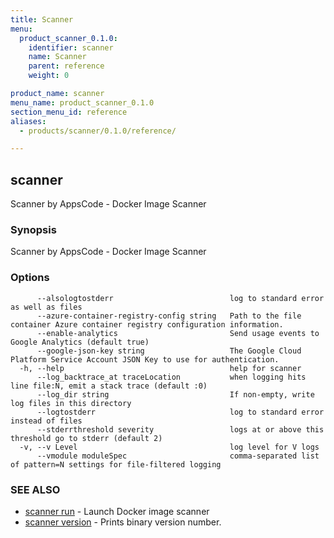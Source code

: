 ```yaml
---
title: Scanner
menu:
  product_scanner_0.1.0:
    identifier: scanner
    name: Scanner
    parent: reference
    weight: 0

product_name: scanner
menu_name: product_scanner_0.1.0
section_menu_id: reference
aliases:
  - products/scanner/0.1.0/reference/

---
```

## scanner

Scanner by AppsCode - Docker Image Scanner

### Synopsis

Scanner by AppsCode - Docker Image Scanner

### Options

```
      --alsologtostderr                          log to standard error as well as files
      --azure-container-registry-config string   Path to the file container Azure container registry configuration information.
      --enable-analytics                         Send usage events to Google Analytics (default true)
      --google-json-key string                   The Google Cloud Platform Service Account JSON Key to use for authentication.
  -h, --help                                     help for scanner
      --log_backtrace_at traceLocation           when logging hits line file:N, emit a stack trace (default :0)
      --log_dir string                           If non-empty, write log files in this directory
      --logtostderr                              log to standard error instead of files
      --stderrthreshold severity                 logs at or above this threshold go to stderr (default 2)
  -v, --v Level                                  log level for V logs
      --vmodule moduleSpec                       comma-separated list of pattern=N settings for file-filtered logging
```

### SEE ALSO

* [scanner run](/docs/reference/scanner_run.md)	 - Launch Docker image scanner
* [scanner version](/docs/reference/scanner_version.md)	 - Prints binary version number.

